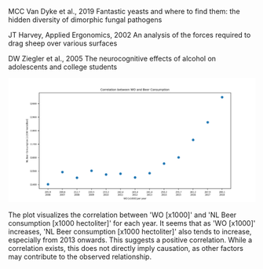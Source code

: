 
MCC Van Dyke et al., 2019
Fantastic yeasts and where to find them: the hidden diversity of dimorphic fungal pathogens

JT Harvey, Applied Ergonomics, 2002
An analysis of the forces required to drag sheep over various surfaces

DW Ziegler et al., 2005
The neurocognitive effects of alcohol on adolescents and college students


![image](corr_plot.png)

The plot visualizes the correlation between 'WO [x1000]' and 'NL Beer consumption [x1000 hectoliter]' for each year.
It seems that as 'WO [x1000]' increases, 'NL Beer consumption [x1000 hectoliter]' also tends to increase, especially from 2013 onwards.
This suggests a positive correlation. While a correlation exists, this does not directly imply causation, as other factors may contribute to the observed relationship.
